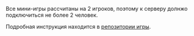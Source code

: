 Все мини-игры рассчитаны на 2 игроков, поэтому к серверу долнжо подключиться не более 2 человек.

Подробная инструкция находится в [репозитории игры](github.com/sssagawww/AndroidMathGame).
